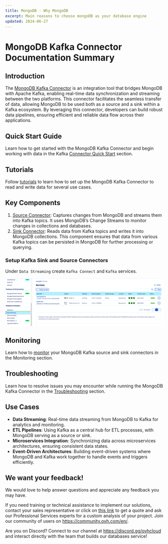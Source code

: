 ```yaml
---
title: MongoDB - Why MongoDB
excerpt: Main reasons to choose mongoDB as your database engine
updated: 2024-06-27
---
```


# MongoDB Kafka Connector Documentation Summary

## Introduction
The [MongoDB Kafka Connector](https://www.mongodb.com/docs/kafka-connector/current/#mongodb-kafka-connector) is an integration tool that bridges MongoDB with Apache Kafka, enabling real-time data synchronization and streaming between the two platforms. This connector facilitates the seamless transfer of data, allowing MongoDB to be used both as a source and a sink within a Kafka ecosystem. By leveraging this connector, developers can build robust data pipelines, ensuring efficient and reliable data flow across their applications.

## Quick Start Guide
Learn how to get started with the MongoDB Kafka Connector and begin working with data in the Kafka [Connector Quick Start](https://www.mongodb.com/docs/kafka-connector/current/quick-start/#std-label-kafka-quick-start) section.

## Tutorials
Follow [tutorials](https://www.mongodb.com/docs/kafka-connector/current/tutorials/#std-label-kafka-connector-tutorials) to learn how to set up the MongoDB Kafka Connector to read and write data for several use cases.

## Key Components
1. [Source Connector](https://www.mongodb.com/docs/kafka-connector/current/source-connector/#source-connector): Captures changes from MongoDB and streams them into Kafka topics. It uses MongoDB’s Change Streams to monitor changes in collections and databases.
2. [Sink Connector](https://www.mongodb.com/docs/kafka-connector/current/sink-connector/#std-label-kafka-sink-overview): Reads data from Kafka topics and writes it into MongoDB collections. This component ensures that data from various Kafka topics can be persisted in MongoDB for further processing or querying.

### Setup Kafka Sink and Source Connectors

Under `Data Streaming` create `Kafka Connect` and `Kafka` services.

![alt text](./images/dataStreamingKafka.png)

## Monitoring
Learn how to [monitor](https://www.mongodb.com/docs/kafka-connector/current/monitoring/#std-label-kafka-monitoring) your MongoDB Kafka source and sink connectors in the Monitoring section.

## Troubleshooting
Learn how to resolve issues you may encounter while running the MongoDB Kafka Connector in the [Troubleshooting](https://www.mongodb.com/docs/kafka-connector/current/troubleshooting/#std-label-kafka-troubleshooting) section.

## Use Cases
- **Data Streaming**: Real-time data streaming from MongoDB to Kafka for analytics and monitoring.
- **ETL Pipelines**: Using Kafka as a central hub for ETL processes, with MongoDB serving as a source or sink.
- **Microservices Integration**: Synchronizing data across microservices architectures, ensuring consistent data states.
- **Event-Driven Architectures**: Building event-driven systems where MongoDB and Kafka work together to handle events and triggers efficiently.

## We want your feedback!

We would love to help answer questions and appreciate any feedback you may have.

If you need training or technical assistance to implement our solutions, contact your sales representative or click on [this link](https://www.ovhcloud.com/en-gb/professional-services/) to get a quote and ask our Professional Services experts for a custom analysis of your project. Join our community of users on <https://community.ovh.com/en/>.

Are you on Discord? Connect to our channel at <https://discord.gg/ovhcloud> and interact directly with the team that builds our databases service!

